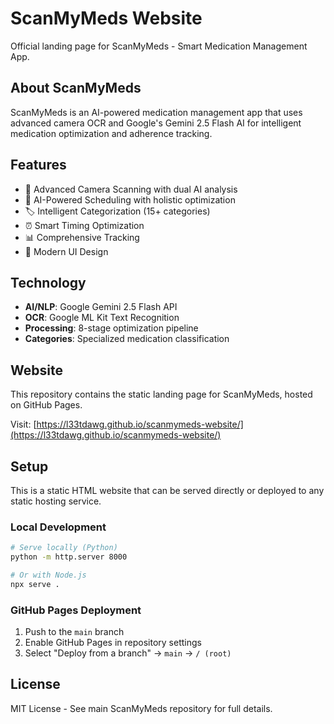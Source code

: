 # ScanMyMeds Website

Official landing page for ScanMyMeds - Smart Medication Management App.

## About ScanMyMeds

ScanMyMeds is an AI-powered medication management app that uses advanced camera OCR and Google's Gemini 2.5 Flash AI for intelligent medication optimization and adherence tracking.

## Features

- 🎯 Advanced Camera Scanning with dual AI analysis
- 🧠 AI-Powered Scheduling with holistic optimization
- 🏷️ Intelligent Categorization (15+ categories)
- ⏰ Smart Timing Optimization
- 📊 Comprehensive Tracking
- 🎨 Modern UI Design

## Technology

- **AI/NLP**: Google Gemini 2.5 Flash API
- **OCR**: Google ML Kit Text Recognition
- **Processing**: 8-stage optimization pipeline
- **Categories**: Specialized medication classification

## Website

This repository contains the static landing page for ScanMyMeds, hosted on GitHub Pages.

Visit: [https://l33tdawg.github.io/scanmymeds-website/](https://l33tdawg.github.io/scanmymeds-website/)

## Setup

This is a static HTML website that can be served directly or deployed to any static hosting service.

### Local Development

```bash
# Serve locally (Python)
python -m http.server 8000

# Or with Node.js
npx serve .
```

### GitHub Pages Deployment

1. Push to the `main` branch
2. Enable GitHub Pages in repository settings
3. Select "Deploy from a branch" → `main` → `/ (root)`

## License

MIT License - See main ScanMyMeds repository for full details. 